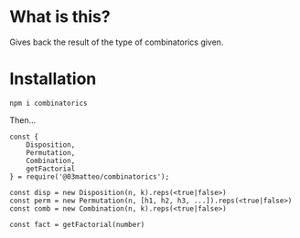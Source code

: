 # What is this?

Gives back the result of the type of combinatorics given.

# Installation

`npm i combinatorics`

Then...

```
const {
    Disposition,
    Permutation,
    Combination,
    getFactorial
} = require('@03matteo/combinatorics');

const disp = new Disposition(n, k).reps(<true|false>)
const perm = new Permutation(n, [h1, h2, h3, ...]).reps(<true|false>)
const comb = new Combination(n, k).reps(<true|false>)

const fact = getFactorial(number)
```